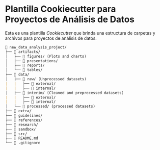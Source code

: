 # Plantilla Cookiecutter para Proyectos de Análisis de Datos

Esta es una plantilla *Cookiecutter* que brinda una estructura de carpetas y archivos para proyectos de análisis de datos.

```markdown
📁 new_data_analysis_project/
├── 📁 artifacts/
│   ├── 📁 figures/ (Plots and charts)
│   ├── 📁 presentations/
│   ├── 📁 reports/
│   └── 📁 tables/
├── 📁 data/
│   ├── 📁 raw/ (Unprocessed datasets)
|   |   ├── 📁 external/
|   |   ├── 📁 internal/
│   ├── 📁 interim/ (Cleaned and preprocessed datasets)
|   |   ├── 📁 external/
|   |   ├── 📁 internal/
│   └── 📁 processed/ (processed datasets)
├── 📁 extra/
├── 📁 guidelines/
├── 📁 references/
├── 📁 research/
├── 📁 sandbox/
├── 📁 src/
├── 📄 README.md
└── 📄 .gitignore
```